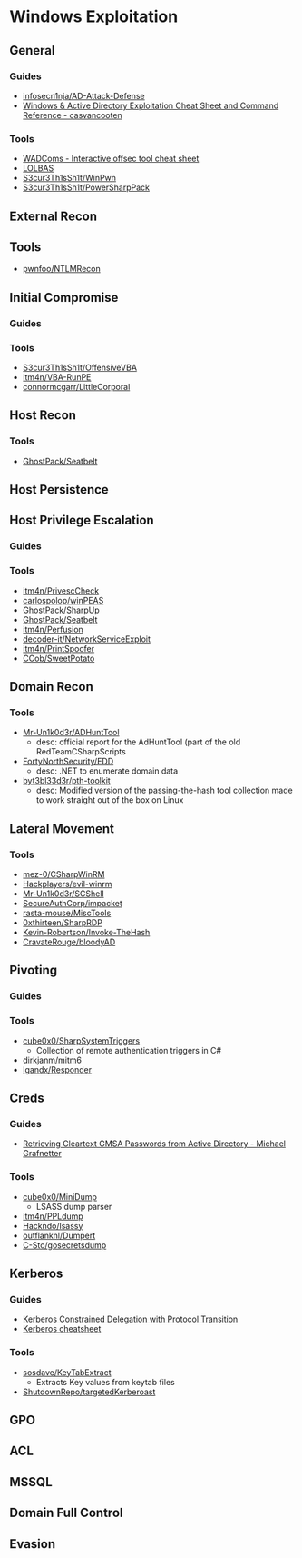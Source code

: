 # Windows Exploitation

## General

### Guides
- [infosecn1nja/AD-Attack-Defense](https://github.com/infosecn1nja/AD-Attack-Defense)
- [Windows & Active Directory Exploitation Cheat Sheet and Command Reference - casvancooten](https://casvancooten.com/posts/2020/11/windows-active-directory-exploitation-cheat-sheet-and-command-reference/)

### Tools
- [WADComs - Interactive offsec tool cheat sheet](https://wadcoms.github.io/)
- [LOLBAS](https://lolbas-project.github.io/)
- [S3cur3Th1sSh1t/WinPwn](https://github.com/S3cur3Th1sSh1t/WinPwn)
- [S3cur3Th1sSh1t/PowerSharpPack](https://github.com/S3cur3Th1sSh1t/PowerSharpPack)

## External Recon

## Tools
- [pwnfoo/NTLMRecon](https://github.com/pwnfoo/NTLMRecon)

## Initial Compromise

### Guides

### Tools
- [S3cur3Th1sSh1t/OffensiveVBA](https://github.com/S3cur3Th1sSh1t/OffensiveVBA)
- [itm4n/VBA-RunPE](https://github.com/itm4n/VBA-RunPE)
- [connormcgarr/LittleCorporal](https://github.com/connormcgarr/LittleCorporal)

## Host Recon

### Tools
* [GhostPack/Seatbelt](https://github.com/GhostPack/Seatbelt)

## Host Persistence

## Host Privilege Escalation

### Guides

### Tools
- [itm4n/PrivescCheck](https://github.com/itm4n/PrivescCheck)
- [carlospolop/winPEAS](https://github.com/carlospolop/PEASS-ng/tree/master/winPEAS)
- [GhostPack/SharpUp](https://github.com/GhostPack/SharpUp)
- [GhostPack/Seatbelt](https://github.com/GhostPack/Seatbelt)
- [itm4n/Perfusion](https://github.com/itm4n/Perfusion)
- [decoder-it/NetworkServiceExploit](https://github.com/decoder-it/NetworkServiceExploit)
- [itm4n/PrintSpoofer](https://github.com/itm4n/PrintSpoofer)
- [CCob/SweetPotato](https://github.com/CCob/SweetPotato)

## Domain Recon

### Tools
- [Mr-Un1k0d3r/ADHuntTool](https://github.com/Mr-Un1k0d3r/ADHuntTool)
    - desc: official report for the AdHuntTool (part of the old RedTeamCSharpScripts 
- [FortyNorthSecurity/EDD](https://github.com/FortyNorthSecurity/EDD)
    - desc: .NET to enumerate domain data
- [byt3bl33d3r/pth-toolkit](https://github.com/byt3bl33d3r/pth-toolkit)
    - desc: Modified version of the passing-the-hash tool collection made to work straight out of the box on Linux

## Lateral Movement

### Tools
- [mez-0/CSharpWinRM](https://github.com/mez-0/CSharpWinRM)
- [Hackplayers/evil-winrm](https://github.com/Hackplayers/evil-winrm)
- [Mr-Un1k0d3r/SCShell](https://github.com/Mr-Un1k0d3r/SCShell)
- [SecureAuthCorp/impacket](https://github.com/SecureAuthCorp/impacket)
- [rasta-mouse/MiscTools](https://github.com/rasta-mouse/MiscTools)
- [0xthirteen/SharpRDP](https://github.com/0xthirteen/SharpRDP)
- [Kevin-Robertson/Invoke-TheHash](https://github.com/Kevin-Robertson/Invoke-TheHash)
- [CravateRouge/bloodyAD](https://github.com/CravateRouge/bloodyAD)

## Pivoting

### Guides

### Tools
- [cube0x0/SharpSystemTriggers](https://github.com/cube0x0/SharpSystemTriggers)
    - Collection of remote authentication triggers in C# 
- [dirkjanm/mitm6](https://github.com/dirkjanm/mitm6)
- [lgandx/Responder](https://github.com/lgandx/Responder)

## Creds

### Guides
- [Retrieving Cleartext GMSA Passwords from Active Directory - Michael Grafnetter ](https://www.dsinternals.com/en/retrieving-cleartext-gmsa-passwords-from-active-directory/)

### Tools
- [cube0x0/MiniDump](https://github.com/cube0x0/MiniDump)
    - LSASS dump parser
- [itm4n/PPLdump](https://github.com/itm4n/PPLdump)
- [Hackndo/lsassy](https://github.com/Hackndo/lsassy)
- [outflanknl/Dumpert](https://github.com/outflanknl/Dumpert)
- [C-Sto/gosecretsdump](https://github.com/C-Sto/gosecretsdump)

## Kerberos

### Guides
- [Kerberos Constrained Delegation with Protocol Transition](https://phackt.com/en-kerberos-constrained-delegation-with-protocol-transition)
- [Kerberos cheatsheet](https://gist.github.com/TarlogicSecurity/2f221924fef8c14a1d8e29f3cb5c5c4a)

### Tools
- [sosdave/KeyTabExtract](https://github.com/sosdave/KeyTabExtract)
    - Extracts Key values from keytab files
- [ShutdownRepo/targetedKerberoast](https://github.com/ShutdownRepo/targetedKerberoast)

## GPO

## ACL

## MSSQL

## Domain Full Control

## Evasion
